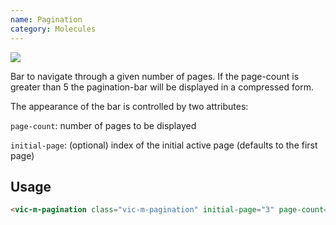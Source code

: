 ```yaml
---
name: Pagination
category: Molecules
---
```


<a href="https://www.figma.com/file/ITkQkGVUdGs3AwbUUdVtb4/General?node-id=278%3A4" target="_blank" class="vic-lsg-figma-link" title="Show on Figma">
  <img src="../resources/lsg/figma-logo.svg" class="vic-lsg-figma-link__icon" />
</a>

Bar to navigate through a given number of pages. If the page-count is greater than 5 the pagination-bar will be displayed in a compressed form.

The appearance of the bar is controlled by two attributes:

`page-count`: number of pages to be displayed

`initial-page`: (optional) index of the initial active page (defaults to the first page)

## Usage

```html
<vic-m-pagination class="vic-m-pagination" initial-page="3" page-count="10"></vic-m-pagination>
```

```vic-m-pagination:demo/pagination.html
```
